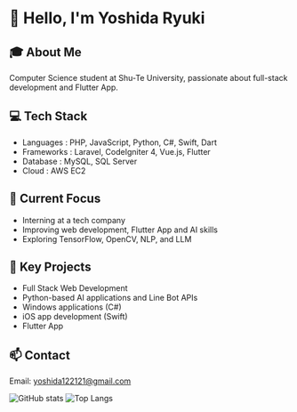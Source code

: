 # 👋 Hello, I'm Yoshida Ryuki

## 🎓 About Me
Computer Science student at Shu-Te University, passionate about full-stack development and Flutter App.

## 💻 Tech Stack
- Languages  : PHP, JavaScript, Python, C#, Swift, Dart
- Frameworks : Laravel, CodeIgniter 4, Vue.js, Flutter
- Database   : MySQL, SQL Server
- Cloud      : AWS EC2

## 🚀 Current Focus
- Interning at a tech company
- Improving web development, Flutter App and AI skills
- Exploring TensorFlow, OpenCV, NLP, and LLM

## 🎯 Key Projects
- Full Stack Web Development
- Python-based AI applications and Line Bot APIs
- Windows applications (C#)
- iOS app development (Swift)
- Flutter App

## 📫 Contact
Email: yoshida122121@gmail.com

![GitHub stats](https://github-readme-stats.vercel.app/api?username=ryuki0724&show_icons=true&theme=radical)
![Top Langs](https://github-readme-stats.vercel.app/api/top-langs/?username=ryuki0724&layout=donut&theme=radical)
